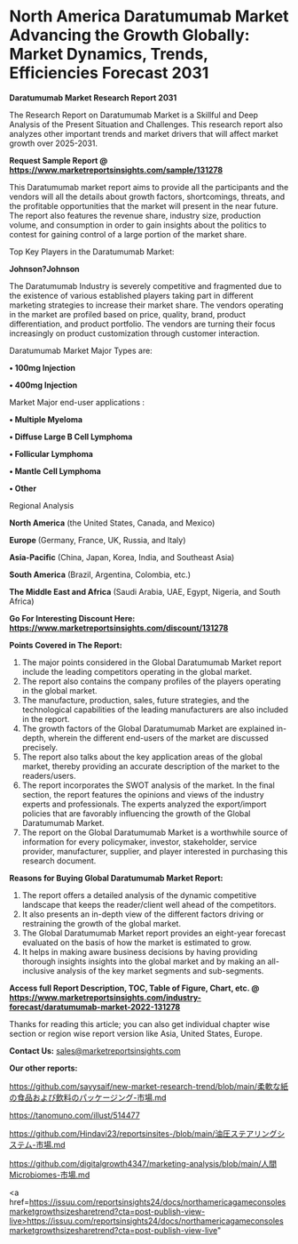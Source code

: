 # North America Daratumumab Market Advancing the Growth Globally: Market Dynamics, Trends, Efficiencies Forecast 2031

<strong>Daratumumab Market Research Report 2031</strong>

The Research Report on Daratumumab Market is a Skillful and Deep Analysis of the Present Situation and Challenges. This research report also analyzes other important trends and market drivers that will affect market growth over 2025-2031.

<strong>Request Sample Report @ <a href=https://www.marketreportsinsights.com/sample/131278>https://www.marketreportsinsights.com/sample/131278</a></strong>

This Daratumumab market report aims to provide all the participants and the vendors will all the details about growth factors, shortcomings, threats, and the profitable opportunities that the market will present in the near future. The report also features the revenue share, industry size, production volume, and consumption in order to gain insights about the politics to contest for gaining control of a large portion of the market share.

Top Key Players in the Daratumumab Market:

<strong>Johnson?Johnson</strong>

The Daratumumab Industry is severely competitive and fragmented due to the existence of various established players taking part in different marketing strategies to increase their market share. The vendors operating in the market are profiled based on price, quality, brand, product differentiation, and product portfolio. The vendors are turning their focus increasingly on product customization through customer interaction.

Daratumumab Market Major Types are:

<strong>• 100mg Injection

• 400mg Injection</strong>

Market Major end-user applications :

<strong>• Multiple Myeloma

• Diffuse Large B Cell Lymphoma

• Follicular Lymphoma

• Mantle Cell Lymphoma

• Other</strong>

Regional Analysis

</u><strong><b>North America</b></strong> (the United States, Canada, and Mexico)

<strong><b>Europe </b></strong>(Germany, France, UK, Russia, and Italy)

<strong><b>Asia-Pacific</b></strong> (China, Japan, Korea, India, and Southeast Asia)

<strong><b>South America</b></strong> (Brazil, Argentina, Colombia, etc.)

<strong><b>The Middle East and Africa</b></strong> (Saudi Arabia, UAE, Egypt, Nigeria, and South Africa)

<strong>Go For Interesting Discount Here: <a href=https://www.marketreportsinsights.com/discount/131278>https://www.marketreportsinsights.com/discount/131278</a></strong>

<strong>Points Covered in The Report:</strong>
<ol>
  <li>The major points considered in the Global Daratumumab Market report include the leading competitors operating in the global market.</li>
  <li>The report also contains the company profiles of the players operating in the global market.</li>
  <li>The manufacture, production, sales, future strategies, and the technological capabilities of the leading manufacturers are also included in the report.</li>
  <li>The growth factors of the Global Daratumumab Market are explained in-depth, wherein the different end-users of the market are discussed precisely.</li>
  <li>The report also talks about the key application areas of the global market, thereby providing an accurate description of the market to the readers/users.</li>
  <li>The report incorporates the SWOT analysis of the market. In the final section, the report features the opinions and views of the industry experts and professionals. The experts analyzed the export/import policies that are favorably influencing the growth of the Global Daratumumab Market.</li>
  <li>The report on the Global Daratumumab Market is a worthwhile source of information for every policymaker, investor, stakeholder, service provider, manufacturer, supplier, and player interested in purchasing this research document.</li>
</ol>
<strong>Reasons for Buying Global Daratumumab Market Report:</strong>

<ol>
  <li>The report offers a detailed analysis of the dynamic competitive landscape that keeps the reader/client well ahead of the competitors.</li>
  <li>It also presents an in-depth view of the different factors driving or restraining the growth of the global market.</li>
  <li>The Global Daratumumab Market report provides an eight-year forecast evaluated on the basis of how the market is estimated to grow.</li>
  <li>It helps in making aware business decisions by having providing thorough insights insights into the global market and by making an all-inclusive analysis of the key market segments and sub-segments.</li>
</ol>
<strong>Access full Report Description, TOC, Table of Figure, Chart, etc. @ <a href=https://www.marketreportsinsights.com/industry-forecast/daratumumab-market-2022-131278>https://www.marketreportsinsights.com/industry-forecast/daratumumab-market-2022-131278</a></strong>


Thanks for reading this article; you can also get individual chapter wise section or region wise report version like Asia, United States, Europe.

<strong>Contact Us:</strong>
sales@marketreportsinsights.com

<strong>Our other reports:</strong>

<a href=https://github.com/sayysaif/new-market-research-trend/blob/main/柔軟な紙の食品および飲料のパッケージング-市場.md>https://github.com/sayysaif/new-market-research-trend/blob/main/柔軟な紙の食品および飲料のパッケージング-市場.md</a>

<a href=https://tanomuno.com/illust/514477>https://tanomuno.com/illust/514477</a>

<a href=https://github.com/Hindavi23/reportsinsites-/blob/main/油圧ステアリングシステム-市場.md>https://github.com/Hindavi23/reportsinsites-/blob/main/油圧ステアリングシステム-市場.md</a>

<a href=https://github.com/digitalgrowth4347/marketing-analysis/blob/main/人間Microbiomes-市場.md>https://github.com/digitalgrowth4347/marketing-analysis/blob/main/人間Microbiomes-市場.md</a>

<a href=https://issuu.com/reportsinsights24/docs/northamericagameconsolesmarketgrowthsizesharetrend?cta=post-publish-view-live>https://issuu.com/reportsinsights24/docs/northamericagameconsolesmarketgrowthsizesharetrend?cta=post-publish-view-live</a>"
